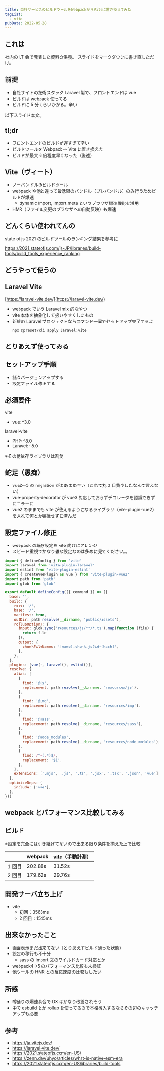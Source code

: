 ```yaml
---
title: 自社サービスのビルドツールをWebpackからViteに置き換えてみた
tagList:
  - vite
pubDate: 2022-05-28
---
```


## これは

社内の LT 会で発表した資料の供養。
スライドをマークダウンに書き直しただけ。

## 前提

- 自社サイトの技術スタック Laravel 製で、フロントエンドは vue
- ビルドは webpack 使ってる
- ビルドに 5 分くらいかかる。辛い

以下スライド本文。

## tl;dr

- フロントエンドのビルドが遅すぎて辛い
- ビルドツールを Webpack ⇨ Vite に置き換えた
- ビルドが最大 6 倍程度早くなった（後述）

## Vite（ヴィート）

- ノーバンドルのビルドツール
- webpack や他と違って最低限のバンドル（プレバンドル）のみ行うためビルドが爆速
  - dynamic import, import.meta というブラウザ標準機能を活用
- HMR（ファイル変更のブラウザへの自動反映）も爆速

## どんくらい使われてんの

state of js 2021 のビルドツールのランキング結果を参考に

https://2021.stateofjs.com/ja-JP/libraries/build-tools/build_tools_experience_ranking

## どうやって使うの

## Laravel Vite

[https://laravel-vite.dev/](https://laravel-vite.dev/)

- webpack でいう Laravel mix 的なやつ
- vite 本体を抽象化して扱いやすくしたもの
- 新規の Laravel プロジェクトならコマンド一発でセットアップ完了するよ
  ```
  npx @preset/cli apply laravel:vite
  ```

## とりあえず使ってみる

## セットアップ手順

- 諸々バージョンアップする
- 設定ファイル修正する

## 必須要件

vite

- vue: ^3.0

laravel-vite

- PHP: ^8.0
- Laravel: ^8.0

※その他依存ライプラリは割愛

## 蛇足（愚痴）

- vue2⇨3 の migration がまあまあ辛い（これで丸 3 日費やしたなんて言えない）
- vue-property-decorator が vue3 対応しておらずデコレータを認識できずにエラーに
- vue2 のままでも vite が使えるようになるライブラリ（vite-plugin-vue2）を入れて何とか頓挫せずに済んだ

## 設定ファイル修正

- webpack の既存設定を vite 向けにアレンジ
- スピード重視でかなり雑な設定なのは多めに見てください。。

```js
import { defineConfig } from 'vite'
import laravel from 'vite-plugin-laravel'
import eslint from 'vite-plugin-eslint'
import { createVuePlugin as vue } from 'vite-plugin-vue2'
import path from 'path'
import glob from 'glob'

export default defineConfig(({ command }) => ({
  base: '',
  build: {
    root: '/',
    base: '/',
    manifest: true,
    outDir: path.resolve(__dirname, 'public/assets'),
    rollupOptions: {
      input: glob.sync('resources/js/**/*.ts').map(function (file) {
        return file
      }),
      output: {
        chunkFileNames: '[name].chunk.js?id=[hash]',
      },
    },
  },
  plugins: [vue(), laravel(), eslint()],
  resolve: {
    alias: [
      {
        find: '@js',
        replacement: path.resolve(__dirname, 'resources/js'),
      },
      {
        find: '@img',
        replacement: path.resolve(__dirname, 'resources/img'),
      },
      {
        find: '@sass',
        replacement: path.resolve(__dirname, 'resources/sass'),
      },
      {
        find: '@node_modules',
        replacement: path.resolve(__dirname, 'resources/node_modules'),
      },
      {
        find: /^~(.*)$/,
        replacement: '$1',
      },
    ],
    extensions: ['.mjs', '.js', '.ts', '.jsx', '.tsx', '.json', 'vue'],
  },
  optimizeDeps: {
    include: ['vue'],
  },
}))
```

## webpack とパフォーマンス比較してみる

## ビルド

※設定を完全には引き継げてないので出来る限り条件を揃えた上で比較

|        | webpack | vite（手動計測） |
| ------ | ------- | ---------------- |
| 1 回目 | 202.88s | 31.52s           |
| 2 回目 | 179.62s | 29.76s           |

## 開発サーバ立ち上げ

- vite
  - 初回：3563ms
  - 2 回目：1545ms

## 出来なかったこと

- 画面表示まだ出来てない（とりあえずビルド通った状態）
- 設定の移行も不十分
  - sass の import 文のワイルドカード対応とか
- webpack4→5 のパフォーマンス比較も未検証
- 他ツールの HMR との反応速度の比較もしたい

## 所感

- 噂通りの爆速具合で DX はかなり改善されそう
- 中で esbuild とか rollup を使ってるので本格導入するならその辺のキャッチアップも必要

## 参考

- https://ja.vitejs.dev/
- https://laravel-vite.dev/
- https://2021.stateofjs.com/en-US/
- https://zenn.dev/uhyo/articles/what-is-native-esm-era
- https://2021.stateofjs.com/en-US/libraries/build-tools
